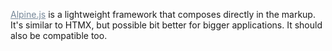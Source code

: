 <a href="https://alpinejs.dev" style="color: lightslategrey;">Alpine.js</a> is a lightweight framework that composes directly in the markup. It's similar to HTMX, but possible bit better for bigger applications. It should also be compatible too.